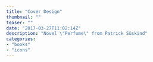 ```yaml
---
title: "Cover Design"
thumbnail: ""
teaser: ""
date: "2017-03-27T11:02:14Z"
description: "Novel \"Perfume\" from Patrick Süskind"
categories:
- "books"
- "icons"
---
```


